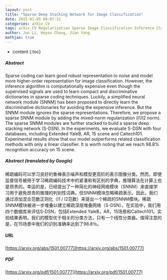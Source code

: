 ```yaml
---
layout: post
title: "Sparse Deep Stacking Network for Image Classification"
date: 2015-01-05 08:07:31
categories: arXiv_CV
tags: arXiv_CV Regularization Sparse Image_Classification Inference Classification Recognition
author: Jun Li, Heyou Chang, Jian Yang
mathjax: true
---
```


* content
{:toc}

##### Abstract
Sparse coding can learn good robust representation to noise and model more higher-order representation for image classification. However, the inference algorithm is computationally expensive even though the supervised signals are used to learn compact and discriminative dictionaries in sparse coding techniques. Luckily, a simplified neural network module (SNNM) has been proposed to directly learn the discriminative dictionaries for avoiding the expensive inference. But the SNNM module ignores the sparse representations. Therefore, we propose a sparse SNNM module by adding the mixed-norm regularization (l1/l2 norm). The sparse SNNM modules are further stacked to build a sparse deep stacking network (S-DSN). In the experiments, we evaluate S-DSN with four databases, including Extended YaleB, AR, 15 scene and Caltech101. Experimental results show that our model outperforms related classification methods with only a linear classifier. It is worth noting that we reach 98.8% recognition accuracy on 15 scene.

##### Abstract (translated by Google)
稀疏编码可以学习良好的鲁棒表示噪声和模型更高阶的表示图像分类。然而，即使监督信号被用于学习稀疏编码技术中的紧凑和有区别的字典，推理算法在计算上也是昂贵的。幸运的是，已经提出了一种简化的神经网络模块（SNNM）来直接学习用于避免昂贵的推理的判别性词典。但SNNM模块忽略稀疏表示。因此，我们通过添加混合范数正则化（l1 / l2范数）来提出一个稀疏的SNNM模块。稀疏SNNM模块被进一步堆叠以建立稀疏深层堆叠网络（S-DSN）。在实验中，我们用四个数据库来评估S-DSN，包括Extended YaleB，AR，15场景和Caltech101。实验结果表明，我们的模型优于相关的分类方法，只有一个线性分类器。值得注意的是，在15场景中我们的识别准确率达到了98.8％。

##### URL
[https://arxiv.org/abs/1501.00777](https://arxiv.org/abs/1501.00777)

##### PDF
[https://arxiv.org/pdf/1501.00777](https://arxiv.org/pdf/1501.00777)

